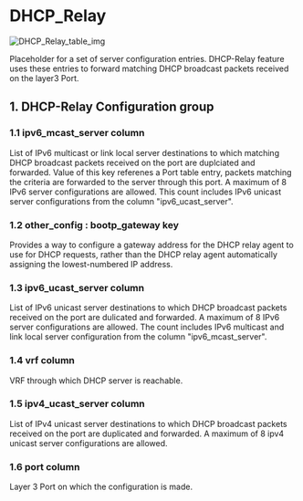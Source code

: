 # DHCP_Relay

![DHCP_Relay_table_img](http://www.plantuml.com/plantuml/img/0GK1-lv0StHXSdHrRMmAS65ZQs5dPI0YKczlT21KOM9iPNCY87iAOsnXStCWH4X3K5zIPMnXUGfz2dHlPsLqQ6Lo87iAOsnXStCWLb962cDiONDp851lSdGAVGf4I4DGNr9bR65v82vaBZuWK6zoT0f4I4DGNr9bR65v82vaBZuWLb962cXfP6KWOsboOsnb2cXfP6KWRMLjOcLoSmfiPMTbRcGWScbdQ7GAOszkT6bkTMzp86nfRcKWBI0yOZvpT79lRcSyBs8-879bPcLoPMvZPGfaRtHqPMGWR6bkPI0j83nfFdTbOMiyBsa-879bPcLoPMvZPGfbRcHiPMTbRcGAG6LkP7LjR0e0)

Placeholder for a set of server configuration entries. DHCP-Relay feature uses
these entries to forward matching DHCP broadcast packets received on the layer3
Port.

## 1. DHCP-Relay Configuration group

### 1.1 ipv6_mcast_server column

List of IPv6 multicast or link local server destinations to which matching DHCP
broadcast packets received on the port are duplciated and forwarded. Value of
this key referenes a Port table entry, packets matching the criteria are
forwarded to the server through this port. A maximum of 8 IPv6 server
configurations are allowed. This count includes IPv6 unicast server
configurations from the column "ipv6_ucast_server".

### 1.2 other_config : bootp_gateway key

Provides a way to configure a gateway address for the DHCP relay agent to use
for DHCP requests, rather than the DHCP relay agent automatically assigning the
lowest-numbered IP address.

### 1.3 ipv6_ucast_server column

List of IPv6 unicast server destinations to which DHCP broadcast packets
received on the port are dulicated and forwarded. A maximum of 8 IPv6 server
configurations are allowed. The count includes IPv6 multicast and link local
server configuration from the column "ipv6_mcast_server".

### 1.4 vrf column

VRF through which DHCP server is reachable.

### 1.5 ipv4_ucast_server column

List of IPv4 unicast server destinations to which DHCP broadcast packets
received on the port are duplicated and forwarded. A maximum of 8 ipv4 unicast
server configurations are allowed.

### 1.6 port column

Layer 3 Port on which the configuration is made.

